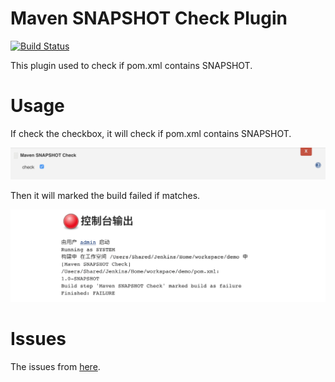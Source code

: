 # Maven SNAPSHOT Check Plugin

[![Build Status](https://ci.jenkins.io/buildStatus/icon?job=Plugins%2Fmaven-snapshot-check-plugin%2Fmaster)](https://ci.jenkins.io/job/Plugins/job/maven-snapshot-check-plugin/job/master/)

This plugin  used to check if pom.xml contains SNAPSHOT.


# Usage

If check the checkbox, it will check if pom.xml contains SNAPSHOT. 

![](images/maven-snapshot-check-plugin-usage.png)

Then it will marked the build failed if matches.

![](images/job-build-console-output.png)

# Issues
The issues from [here](https://issues.jenkins-ci.org/issues/?jql=component%20%3D%20maven-snapshot-check-plugin).

